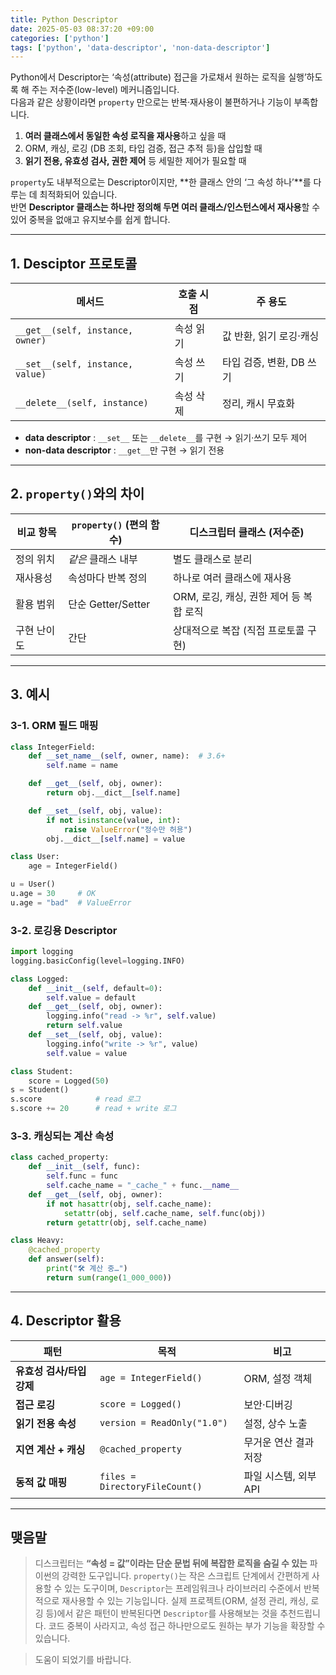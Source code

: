 ```yaml
---
title: Python Descriptor
date: 2025-05-03 08:37:20 +09:00
categories: ['python']
tags: ['python', 'data-descriptor', 'non-data-descriptor']
---
```



Python에서 Descriptor는 ‘속성(attribute) 접근을 가로채서 원하는 로직을 실행’하도록 해 주는 저수준(low-level) 메커니즘입니다.  
다음과 같은 상황이라면 `property` 만으로는 반복‧재사용이 불편하거나 기능이 부족합니다.

1. **여러 클래스에서 동일한 속성 로직을 재사용**하고 싶을 때
2. ORM, 캐싱, 로깅 (DB 조회, 타입 검증, 접근 추적 등)을 삽입할 때
3. **읽기 전용, 유효성 검사, 권한 제어** 등 세밀한 제어가 필요할 때

`property`도 내부적으로는 Descriptor이지만, **한 클래스 안의 ‘그 속성 하나’**를 다루는 데 최적화되어 있습니다.  
반면 **Descriptor 클래스는 하나만 정의해 두면 여러 클래스/인스턴스에서 재사용**할 수 있어 중복을 없애고 유지보수를 쉽게 합니다.

---

## 1. Desciptor 프로토콜

| 메서드 | 호출 시점 | 주 용도 |
|--------|-----------|---------|
| `__get__(self, instance, owner)`   | 속성 읽기 | 값 반환, 읽기 로깅·캐싱 |
| `__set__(self, instance, value)`   | 속성 쓰기 | 타입 검증, 변환, DB 쓰기 |
| `__delete__(self, instance)`       | 속성 삭제 | 정리, 캐시 무효화 |

- **data descriptor** : `__set__` 또는 `__delete__`를 구현 → 읽기·쓰기 모두 제어
- **non-data descriptor** : `__get__`만 구현 → 읽기 전용

---

## 2. `property()`와의 차이

| 비교 항목 | `property()` (편의 함수) | 디스크립터 클래스 (저수준) |
|-----------|-------------------------|---------------------------|
| 정의 위치 | *같은* 클래스 내부 | 별도 클래스로 분리 |
| 재사용성  | 속성마다 반복 정의 | 하나로 여러 클래스에 재사용 |
| 활용 범위 | 단순 Getter/Setter | ORM, 로깅, 캐싱, 권한 제어 등 복합 로직 |
| 구현 난이도 | 간단 | 상대적으로 복잡 (직접 프로토콜 구현) |

---

## 3. 예시

### 3-1. ORM 필드 매핑
```python
class IntegerField:
    def __set_name__(self, owner, name):  # 3.6+
        self.name = name

    def __get__(self, obj, owner):
        return obj.__dict__[self.name]

    def __set__(self, obj, value):
        if not isinstance(value, int):
            raise ValueError("정수만 허용")
        obj.__dict__[self.name] = value

class User:
    age = IntegerField()

u = User()
u.age = 30     # OK
u.age = "bad"  # ValueError
```

### 3-2. 로깅용 Descriptor
```python
import logging
logging.basicConfig(level=logging.INFO)

class Logged:
    def __init__(self, default=0):
        self.value = default
    def __get__(self, obj, owner):
        logging.info("read -> %r", self.value)
        return self.value
    def __set__(self, obj, value):
        logging.info("write -> %r", value)
        self.value = value

class Student:
    score = Logged(50)
s = Student()
s.score            # read 로그
s.score += 20      # read + write 로그
```

### 3-3. 캐싱되는 계산 속성
```python
class cached_property:
    def __init__(self, func):
        self.func = func
        self.cache_name = "_cache_" + func.__name__
    def __get__(self, obj, owner):
        if not hasattr(obj, self.cache_name):
            setattr(obj, self.cache_name, self.func(obj))
        return getattr(obj, self.cache_name)

class Heavy:
    @cached_property
    def answer(self):
        print("🛠 계산 중…")
        return sum(range(1_000_000))
```

---

## 4. Descriptor 활용

| 패턴 | 목적 | 비고 |
|------|------|------|
| **유효성 검사/타입 강제** | `age = IntegerField()` | ORM, 설정 객체 |
| **접근 로깅**           | `score = Logged()` | 보안·디버깅 |
| **읽기 전용 속성**       | `version = ReadOnly("1.0")` | 설정, 상수 노출 |
| **지연 계산 + 캐싱**     | `@cached_property` | 무거운 연산 결과 저장 |
| **동적 값 매핑**         | `files = DirectoryFileCount()` | 파일 시스템, 외부 API |

---

## 맺음말

> 디스크립터는 **“속성 = 값”이라는 단순 문법 뒤에 복잡한 로직을 숨길 수 있는** 파이썬의 강력한 도구입니다. 
> `property()`는 작은 스크립트 단계에서 간편하게 사용할 수 있는 도구이며, `Descriptor`는 프레임워크나 라이브러리 수준에서 반복적으로 재사용할 수 있는 기능입니다.
> 실제 프로젝트(ORM, 설정 관리, 캐싱, 로깅 등)에서 같은 패턴이 반복된다면 `Descriptor`를 사용해보는 것을 추천드립니다. 코드 중복이 사라지고, 속성 접근 하나만으로도 원하는 부가 기능을 확장할 수 있습니다.

> 도움이 되었기를 바랍니다.
